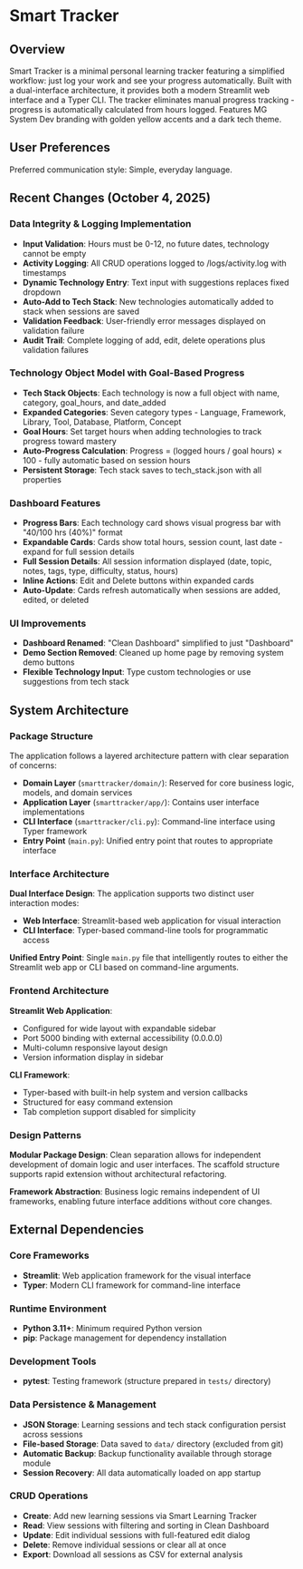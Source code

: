 # Smart Tracker

## Overview

Smart Tracker is a minimal personal learning tracker featuring a simplified workflow: just log your work and see your progress automatically. Built with a dual-interface architecture, it provides both a modern Streamlit web interface and a Typer CLI. The tracker eliminates manual progress tracking - progress is automatically calculated from hours logged. Features MG System Dev branding with golden yellow accents and a dark tech theme.

## User Preferences

Preferred communication style: Simple, everyday language.

## Recent Changes (October 4, 2025)

### Data Integrity & Logging Implementation
- **Input Validation**: Hours must be 0-12, no future dates, technology cannot be empty
- **Activity Logging**: All CRUD operations logged to /logs/activity.log with timestamps
- **Dynamic Technology Entry**: Text input with suggestions replaces fixed dropdown
- **Auto-Add to Tech Stack**: New technologies automatically added to stack when sessions are saved
- **Validation Feedback**: User-friendly error messages displayed on validation failure
- **Audit Trail**: Complete logging of add, edit, delete operations plus validation failures

### Technology Object Model with Goal-Based Progress
- **Tech Stack Objects**: Each technology is now a full object with name, category, goal_hours, and date_added
- **Expanded Categories**: Seven category types - Language, Framework, Library, Tool, Database, Platform, Concept
- **Goal Hours**: Set target hours when adding technologies to track progress toward mastery
- **Auto-Progress Calculation**: Progress = (logged hours / goal hours) × 100 - fully automatic based on session hours
- **Persistent Storage**: Tech stack saves to tech_stack.json with all properties

### Dashboard Features
- **Progress Bars**: Each technology card shows visual progress bar with "40/100 hrs (40%)" format
- **Expandable Cards**: Cards show total hours, session count, last date - expand for full session details
- **Full Session Details**: All session information displayed (date, topic, notes, tags, type, difficulty, status, hours)
- **Inline Actions**: Edit and Delete buttons within expanded cards
- **Auto-Update**: Cards refresh automatically when sessions are added, edited, or deleted

### UI Improvements
- **Dashboard Renamed**: "Clean Dashboard" simplified to just "Dashboard"
- **Demo Section Removed**: Cleaned up home page by removing system demo buttons
- **Flexible Technology Input**: Type custom technologies or use suggestions from tech stack

## System Architecture

### Package Structure
The application follows a layered architecture pattern with clear separation of concerns:

- **Domain Layer** (`smarttracker/domain/`): Reserved for core business logic, models, and domain services
- **Application Layer** (`smarttracker/app/`): Contains user interface implementations
- **CLI Interface** (`smarttracker/cli.py`): Command-line interface using Typer framework
- **Entry Point** (`main.py`): Unified entry point that routes to appropriate interface

### Interface Architecture
**Dual Interface Design**: The application supports two distinct user interaction modes:
- **Web Interface**: Streamlit-based web application for visual interaction
- **CLI Interface**: Typer-based command-line tools for programmatic access

**Unified Entry Point**: Single `main.py` file that intelligently routes to either the Streamlit web app or CLI based on command-line arguments.

### Frontend Architecture
**Streamlit Web Application**: 
- Configured for wide layout with expandable sidebar
- Port 5000 binding with external accessibility (0.0.0.0)
- Multi-column responsive layout design
- Version information display in sidebar

**CLI Framework**:
- Typer-based with built-in help system and version callbacks
- Structured for easy command extension
- Tab completion support disabled for simplicity

### Design Patterns
**Modular Package Design**: Clean separation allows for independent development of domain logic and user interfaces. The scaffold structure supports rapid extension without architectural refactoring.

**Framework Abstraction**: Business logic remains independent of UI frameworks, enabling future interface additions without core changes.

## External Dependencies

### Core Frameworks
- **Streamlit**: Web application framework for the visual interface
- **Typer**: Modern CLI framework for command-line interface

### Runtime Environment
- **Python 3.11+**: Minimum required Python version
- **pip**: Package management for dependency installation

### Development Tools
- **pytest**: Testing framework (structure prepared in `tests/` directory)

### Data Persistence & Management
- **JSON Storage**: Learning sessions and tech stack configuration persist across sessions
- **File-based Storage**: Data saved to `data/` directory (excluded from git)
- **Automatic Backup**: Backup functionality available through storage module
- **Session Recovery**: All data automatically loaded on app startup

### CRUD Operations
- **Create**: Add new learning sessions via Smart Learning Tracker
- **Read**: View sessions with filtering and sorting in Clean Dashboard
- **Update**: Edit individual sessions with full-featured edit dialog
- **Delete**: Remove individual sessions or clear all at once
- **Export**: Download all sessions as CSV for external analysis